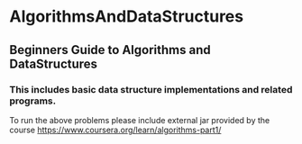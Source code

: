 # AlgorithmsAndDataStructures

## Beginners Guide to Algorithms and DataStructures

### This includes basic data structure implementations and related programs.

To run the above problems please include external jar provided by the course https://www.coursera.org/learn/algorithms-part1/
